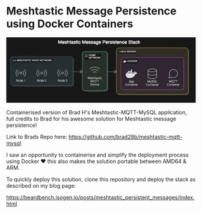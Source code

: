 # Meshtastic Message Persistence using Docker Containers

![Diagram](./images/meshtastic-diagram.png)

Containerised version of Brad H's Meshtastic-MQTT-MySQL application, full credits to Brad for his awesome solution for Meshtastic message persistence! 

Link to Brads Repo here: https://github.com/brad28b/meshtastic-mqtt-mysql

I saw an opportunity to containerise and simplify the deployment process using Docker ❤️ this also makes the solution portable between AMD64 & ARM.

To quickly deploy this solution, clone this repository and deploy the stack as described on my blog page:

https://beardbench.isogen.io/posts/meshtastic_persistent_messages/index.html